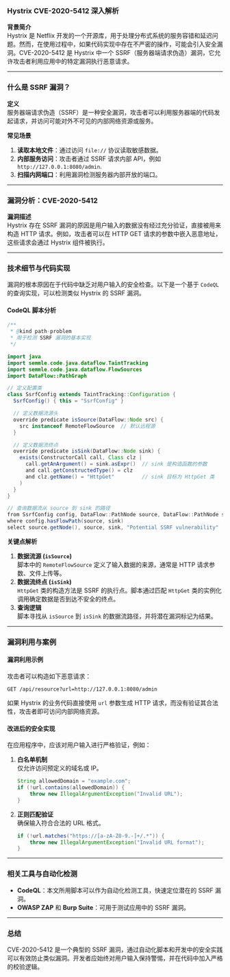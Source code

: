 ### Hystrix CVE-2020-5412 深入解析

**背景简介**  
Hystrix 是 Netflix 开发的一个开源库，用于处理分布式系统的服务容错和延迟问题。然而，在使用过程中，如果代码实现中存在不严密的操作，可能会引入安全漏洞。CVE-2020-5412 是 Hystrix 中一个 SSRF（服务器端请求伪造）漏洞，它允许攻击者利用应用中的特定漏洞执行恶意请求。

---

### 什么是 SSRF 漏洞？

**定义**  
服务器端请求伪造（SSRF）是一种安全漏洞，攻击者可以利用服务器端的代码发起请求，并访问可能对外不可见的内部网络资源或服务。

**常见场景**  
1. **读取本地文件**：通过访问 `file://` 协议读取敏感数据。
2. **内部服务访问**：攻击者通过 SSRF 请求内部 API，例如 `http://127.0.0.1:8080/admin`.
3. **扫描内网端口**：利用漏洞检测服务器内部开放的端口。

---

### 漏洞分析：CVE-2020-5412

**漏洞描述**  
Hystrix 存在 SSRF 漏洞的原因是用户输入的数据没有经过充分验证，直接被用来构造 HTTP 请求。例如，攻击者可以在 HTTP GET 请求的参数中嵌入恶意地址，这些请求会通过 Hystrix 组件被执行。

---

### 技术细节与代码实现

漏洞的根本原因在于代码中缺乏对用户输入的安全检查。以下是一个基于 `CodeQL` 的查询实现，可以检测类似 Hystrix 的 SSRF 漏洞。

#### CodeQL 脚本分析
```java
/**
 * @kind path-problem
 * 用于检测 SSRF 漏洞的基本实现
 */

import java
import semmle.code.java.dataflow.TaintTracking
import semmle.code.java.dataflow.FlowSources
import DataFlow::PathGraph

// 定义配置类
class SsrfConfig extends TaintTracking::Configuration {
  SsrfConfig() { this = "SsrfConfig" }

  // 定义数据流源头
  override predicate isSource(DataFlow::Node src) { 
    src instanceof RemoteFlowSource  // 默认远程源
  }

  // 定义数据流终点
  override predicate isSink(DataFlow::Node sink) {
    exists(ConstructorCall call, Class clz |
      call.getAnArgument() = sink.asExpr()  // sink 是构造函数的参数
      and call.getConstructedType() = clz
      and clz.getName() = "HttpGet"         // sink 目标为 HttpGet 类
    )
  }
}

// 查询数据流从 source 到 sink 的路径
from SsrfConfig config, DataFlow::PathNode source, DataFlow::PathNode sink
where config.hasFlowPath(source, sink)
select source.getNode(), source, sink, "Potential SSRF vulnerability"
```

**关键点解析**  
1. **数据流源 (`isSource`)**  
   脚本中的 `RemoteFlowSource` 定义了输入数据的来源，通常是 HTTP 请求参数、文件上传等。
2. **数据流终点 (`isSink`)**  
   `HttpGet` 类的构造方法是 SSRF 的执行点。脚本通过匹配 `HttpGet` 类的实例化调用确定数据是否到达不安全的终点。
3. **查询逻辑**  
   脚本寻找从 `isSource` 到 `isSink` 的数据流路径，并将潜在漏洞标记为结果。

---

### 漏洞利用与案例

#### 漏洞利用示例
攻击者可以构造如下恶意请求：
```
GET /api/resource?url=http://127.0.0.1:8080/admin
```
如果 Hystrix 的业务代码直接使用 `url` 参数生成 HTTP 请求，而没有验证其合法性，攻击者即可访问内部网络资源。

#### 改进后的安全实现
在应用程序中，应该对用户输入进行严格验证，例如：
1. **白名单机制**  
   仅允许访问预定义的域名或 IP。
   ```java
   String allowedDomain = "example.com";
   if (!url.contains(allowedDomain)) {
       throw new IllegalArgumentException("Invalid URL");
   }
   ```
2. **正则匹配验证**  
   确保输入符合合法的 URL 格式。
   ```java
   if (!url.matches("https://[a-zA-Z0-9.-]+/.*")) {
       throw new IllegalArgumentException("Invalid URL format");
   }
   ```

---

### 相关工具与自动化检测

- **CodeQL**：本文所用脚本可以作为自动化检测工具，快速定位潜在的 SSRF 漏洞。
- **OWASP ZAP** 和 **Burp Suite**：可用于测试应用中的 SSRF 漏洞。

---

### 总结

CVE-2020-5412 是一个典型的 SSRF 漏洞，通过自动化脚本和开发中的安全实践可以有效防止类似漏洞。开发者应始终对用户输入保持警惕，并在代码中加入严格的校验逻辑。